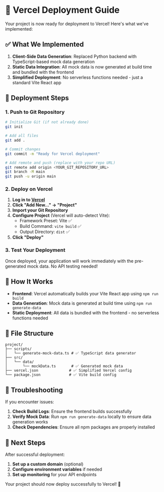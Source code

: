 # 🚀 Vercel Deployment Guide

Your project is now ready for deployment to Vercel! Here's what we've implemented:

## ✅ What We Implemented

1. **Client-Side Data Generation**: Replaced Python backend with TypeScript-based mock data generation
2. **Static Data Integration**: All mock data is now generated at build time and bundled with the frontend
3. **Simplified Deployment**: No serverless functions needed - just a standard Vite React app

## 🚀 Deployment Steps

### 1. Push to Git Repository

```bash
# Initialize Git (if not already done)
git init

# Add all files
git add .

# Commit changes
git commit -m "Ready for Vercel deployment"

# Add remote and push (replace with your repo URL)
git remote add origin <YOUR_GIT_REPOSITORY_URL>
git branch -M main
git push -u origin main
```

### 2. Deploy on Vercel

1. **Log in to [Vercel](https://vercel.com)**
2. **Click "Add New..." → "Project"**
3. **Import your Git Repository**
4. **Configure Project** (Vercel will auto-detect Vite):
   - Framework Preset: Vite ✅
   - Build Command: `vite build` ✅
   - Output Directory: `dist` ✅
5. **Click "Deploy"**

### 3. Test Your Deployment

Once deployed, your application will work immediately with the pre-generated mock data. No API testing needed!

## 🔧 How It Works

- **Frontend**: Vercel automatically builds your Vite React app using `npm run build`
- **Data Generation**: Mock data is generated at build time using `npm run generate-data`
- **Static Deployment**: All data is bundled with the frontend - no serverless functions needed

## 📁 File Structure

```
project/
├── scripts/
│   └── generate-mock-data.ts # ✅ TypeScript data generator
├── src/
│   └── data/
│       └── mockData.ts       # ✅ Generated mock data
├── vercel.json              # ✅ Simplified Vercel config
└── package.json             # ✅ Vite build config
```

## 🚨 Troubleshooting

If you encounter issues:

1. **Check Build Logs**: Ensure the frontend builds successfully
2. **Verify Mock Data**: Run `npm run generate-data` locally to ensure data generation works
3. **Check Dependencies**: Ensure all npm packages are properly installed

## 🎯 Next Steps

After successful deployment:

1. **Set up a custom domain** (optional)
2. **Configure environment variables** if needed
3. **Set up monitoring** for your API endpoints

Your project should now deploy successfully to Vercel! 🎉
